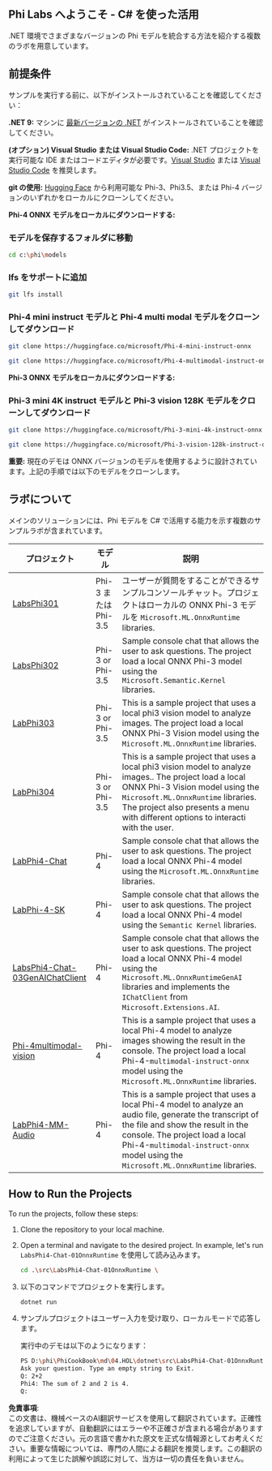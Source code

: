 ## Phi Labs へようこそ - C# を使った活用

.NET 環境でさまざまなバージョンの Phi モデルを統合する方法を紹介する複数のラボを用意しています。

## 前提条件

サンプルを実行する前に、以下がインストールされていることを確認してください：

**.NET 9:** マシンに [最新バージョンの .NET](https://dotnet.microsoft.com/download/dotnet?WT.mc_id=aiml-137032-kinfeylo) がインストールされていることを確認してください。

**(オプション) Visual Studio または Visual Studio Code:** .NET プロジェクトを実行可能な IDE またはコードエディタが必要です。[Visual Studio](https://visualstudio.microsoft.com?WT.mc_id=aiml-137032-kinfeylo) または [Visual Studio Code](https://code.visualstudio.com?WT.mc_id=aiml-137032-kinfeylo) を推奨します。

**git の使用:** [Hugging Face](https://huggingface.co/collections/lokinfey/phi-4-family-679c6f234061a1ab60f5547c) から利用可能な Phi-3、Phi3.5、または Phi-4 バージョンのいずれかをローカルにクローンしてください。

**Phi-4 ONNX モデルをローカルにダウンロードする:**

### モデルを保存するフォルダに移動

```bash
cd c:\phi\models
```

### lfs をサポートに追加

```bash
git lfs install 
```

### Phi-4 mini instruct モデルと Phi-4 multi modal モデルをクローンしてダウンロード

```bash
git clone https://huggingface.co/microsoft/Phi-4-mini-instruct-onnx

git clone https://huggingface.co/microsoft/Phi-4-multimodal-instruct-onnx
```

**Phi-3 ONNX モデルをローカルにダウンロードする:**

### Phi-3 mini 4K instruct モデルと Phi-3 vision 128K モデルをクローンしてダウンロード

```bash
git clone https://huggingface.co/microsoft/Phi-3-mini-4k-instruct-onnx

git clone https://huggingface.co/microsoft/Phi-3-vision-128k-instruct-onnx-cpu
```

**重要:** 現在のデモは ONNX バージョンのモデルを使用するように設計されています。上記の手順では以下のモデルをクローンします。

## ラボについて

メインのソリューションには、Phi モデルを C# で活用する能力を示す複数のサンプルラボが含まれています。

| プロジェクト | モデル | 説明 |
| ------------ | -----------| ----------- |
| [LabsPhi301](../../../../../md/04.HOL/dotnet/src/LabsPhi301) | Phi-3 または Phi-3.5 | ユーザーが質問をすることができるサンプルコンソールチャット。プロジェクトはローカルの ONNX Phi-3 モデルを `Microsoft.ML.OnnxRuntime` libraries. |
| [LabsPhi302](../../../../../md/04.HOL/dotnet/src/LabsPhi302) | Phi-3 or Phi-3.5 | Sample console chat that allows the user to ask questions. The project load a local ONNX Phi-3 model using the `Microsoft.Semantic.Kernel` libraries. |
| [LabPhi303](../../../../../md/04.HOL/dotnet/src/LabsPhi303) | Phi-3 or Phi-3.5 | This is a sample project that uses a local phi3 vision model to analyze images. The project load a local ONNX Phi-3 Vision model using the `Microsoft.ML.OnnxRuntime` libraries. |
| [LabPhi304](../../../../../md/04.HOL/dotnet/src/LabsPhi304) | Phi-3 or Phi-3.5 | This is a sample project that uses a local phi3 vision model to analyze images.. The project load a local ONNX Phi-3 Vision model using the `Microsoft.ML.OnnxRuntime` libraries. The project also presents a menu with different options to interacti with the user. | 
| [LabPhi4-Chat](../../../../../md/04.HOL/dotnet/src/LabsPhi4-Chat-01OnnxRuntime) | Phi-4 | Sample console chat that allows the user to ask questions. The project load a local ONNX Phi-4 model using the `Microsoft.ML.OnnxRuntime` libraries. |
| [LabPhi-4-SK](../../../../../md/04.HOL/dotnet/src/LabsPhi4-Chat-02SK) | Phi-4 | Sample console chat that allows the user to ask questions. The project load a local ONNX Phi-4 model using the `Semantic Kernel` libraries. |
| [LabsPhi4-Chat-03GenAIChatClient](../../../../../md/04.HOL/dotnet/src/LabsPhi4-Chat-03GenAIChatClient) | Phi-4 | Sample console chat that allows the user to ask questions. The project load a local ONNX Phi-4 model using the `Microsoft.ML.OnnxRuntimeGenAI` libraries and implements the `IChatClient` from `Microsoft.Extensions.AI`. |
| [Phi-4multimodal-vision](../../../../../md/04.HOL/dotnet/src/LabsPhi4-MultiModal-01Images) | Phi-4 | This is a sample project that uses a local Phi-4 model to analyze images showing the result in the console. The project load a local Phi-4-`multimodal-instruct-onnx` model using the `Microsoft.ML.OnnxRuntime` libraries. |
| [LabPhi4-MM-Audio](../../../../../md/04.HOL/dotnet/src/LabsPhi4-MultiModal-02Audio) | Phi-4 |This is a sample project that uses a local Phi-4 model to analyze an audio file, generate the transcript of the file and show the result in the console. The project load a local Phi-4-`multimodal-instruct-onnx` model using the `Microsoft.ML.OnnxRuntime` libraries. |

## How to Run the Projects

To run the projects, follow these steps:

1. Clone the repository to your local machine.

1. Open a terminal and navigate to the desired project. In example, let's run `LabsPhi4-Chat-01OnnxRuntime` を使用して読み込みます。

    ```bash
    cd .\src\LabsPhi4-Chat-01OnnxRuntime \
    ```

1. 以下のコマンドでプロジェクトを実行します。

    ```bash
    dotnet run
    ```

1. サンプルプロジェクトはユーザー入力を受け取り、ローカルモードで応答します。

   実行中のデモは以下のようになります：

   ```bash
   PS D:\phi\PhiCookBook\md\04.HOL\dotnet\src\LabsPhi4-Chat-01OnnxRuntime> dotnet run
   Ask your question. Type an empty string to Exit.
   Q: 2+2
   Phi4: The sum of 2 and 2 is 4.
   Q:
   ```

**免責事項**:  
この文書は、機械ベースのAI翻訳サービスを使用して翻訳されています。正確性を追求していますが、自動翻訳にはエラーや不正確さが含まれる場合がありますのでご注意ください。元の言語で書かれた原文を正式な情報源としてお考えください。重要な情報については、専門の人間による翻訳を推奨します。この翻訳の利用によって生じた誤解や誤認に対して、当方は一切の責任を負いません。